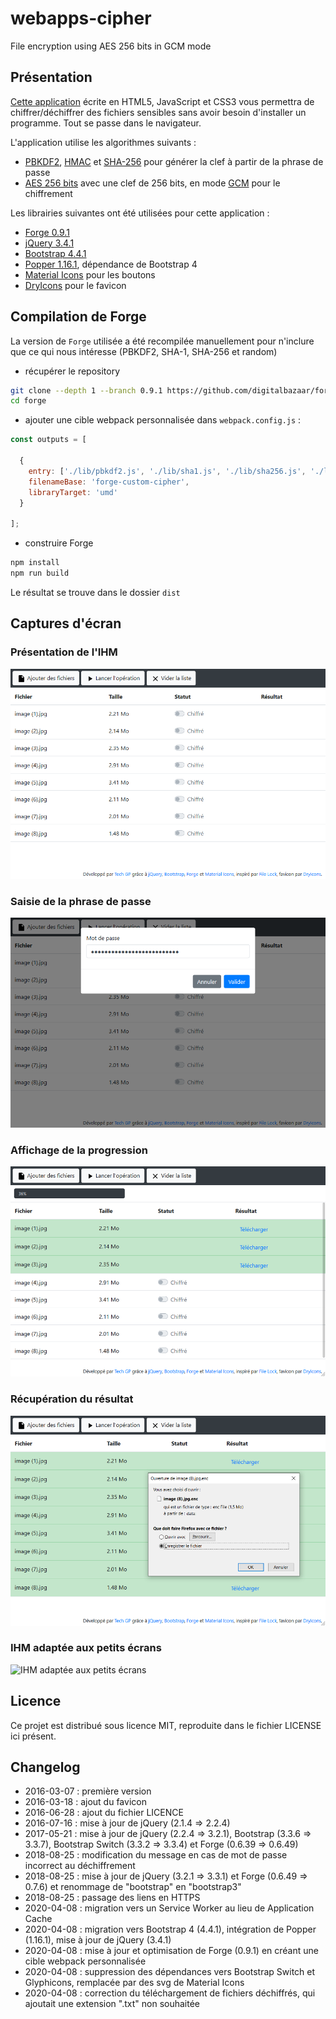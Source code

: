 # webapps-cipher

File encryption using AES 256 bits in GCM mode

## Présentation

[Cette application](https://techgp.fr:9005/webapps-cipher/webapps-cipher.html) écrite en HTML5, JavaScript et CSS3 vous permettra de chiffrer/déchiffrer des fichiers sensibles sans avoir besoin d'installer un programme. Tout se passe dans le navigateur.

L'application utilise les algorithmes suivants :

- [PBKDF2](https://fr.wikipedia.org/wiki/PBKDF2), [HMAC](https://fr.wikipedia.org/wiki/Keyed-Hash_Message_Authentication_Code) et [SHA-256](https://fr.wikipedia.org/wiki/SHA-2#SHA-256) pour générer la clef à partir de la phrase de passe
- [AES 256 bits](https://fr.wikipedia.org/wiki/Advanced_Encryption_Standard) avec une clef de 256 bits, en mode [GCM](https://fr.wikipedia.org/wiki/Galois/Counter_Mode) pour le chiffrement

Les librairies suivantes ont été utilisées pour cette application :

- [Forge 0.9.1](https://github.com/digitalbazaar/forge)
- [jQuery 3.4.1](https://jquery.com/)
- [Bootstrap 4.4.1](https://getbootstrap.com/)
- [Popper 1.16.1](https://popper.js.org/), dépendance de Bootstrap 4
- [Material Icons](https://material.io/tools/icons) pour les boutons
- [DryIcons](https://dryicons.com/) pour le favicon

## Compilation de Forge

La version de `Forge` utilisée a été recompilée manuellement pour n'inclure que ce qui nous intéresse (PBKDF2, SHA-1, SHA-256 et random)

- récupérer le repository

```bash
git clone --depth 1 --branch 0.9.1 https://github.com/digitalbazaar/forge.git
cd forge
```

- ajouter une cible webpack personnalisée dans `webpack.config.js` :

```javascript
const outputs = [

  {
    entry: ['./lib/pbkdf2.js', './lib/sha1.js', './lib/sha256.js', './lib/random.js', './lib/forge.js'],
    filenameBase: 'forge-custom-cipher',
    libraryTarget: 'umd'
  }

];
```

- construire Forge

```bash
npm install
npm run build
```

Le résultat se trouve dans le dossier `dist`

## Captures d'écran

### Présentation de l'IHM

![Présentation de l'IHM](./screenshots/webapps-cipher-1.png)

### Saisie de la phrase de passe

![Saisie de la phrase de passe](./screenshots/webapps-cipher-2.png)

### Affichage de la progression

![Affichage de la progression](./screenshots/webapps-cipher-3.png)

### Récupération du résultat

![Récupération du résultat](./screenshots/webapps-cipher-4.png)

### IHM adaptée aux petits écrans

![IHM adaptée aux petits écrans](./screenshots/webapps-cipher-5.png)

## Licence

Ce projet est distribué sous licence MIT, reproduite dans le fichier LICENSE ici présent.

## Changelog

- 2016-03-07 : première version
- 2016-03-18 : ajout du favicon
- 2016-06-28 : ajout du fichier LICENCE
- 2016-07-16 : mise à jour de jQuery (2.1.4 => 2.2.4)
- 2017-05-21 : mise à jour de jQuery (2.2.4 => 3.2.1), Bootstrap (3.3.6 => 3.3.7), Bootstrap Switch (3.3.2 => 3.3.4) et Forge (0.6.39 => 0.6.49)
- 2018-08-25 : modification du message en cas de mot de passe incorrect au déchiffrement
- 2018-08-25 : mise à jour de jQuery (3.2.1 => 3.3.1) et Forge (0.6.49 => 0.7.6) et renommage de "bootstrap" en "bootstrap3"
- 2018-08-25 : passage des liens en HTTPS
- 2020-04-08 : migration vers un Service Worker au lieu de Application Cache
- 2020-04-08 : migration vers Bootstrap 4 (4.4.1), intégration de Popper (1.16.1), mise à jour de jQuery (3.4.1)
- 2020-04-08 : mise à jour et optimisation de Forge (0.9.1) en créant une cible webpack personnalisée 
- 2020-04-08 : suppression des dépendances vers Bootstrap Switch et Glyphicons, remplacée par des svg de Material Icons
- 2020-04-08 : correction du téléchargement de fichiers déchiffrés, qui ajoutait une extension ".txt" non souhaitée